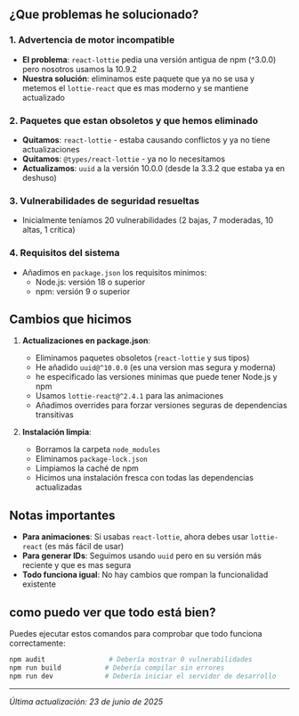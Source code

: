 
## ¿Que problemas he solucionado?

### 1. Advertencia de motor incompatible
- **El problema**: `react-lottie` pedia una versión antigua de npm (^3.0.0) pero nosotros usamos la 10.9.2
- **Nuestra solución**: eliminamos este paquete que ya no se usa y metemos el `lottie-react` que es mas moderno y se mantiene actualizado

### 2. Paquetes que estan obsoletos y que hemos eliminado
- **Quitamos**: `react-lottie` - estaba causando conflictos y ya no tiene actualizaciones
- **Quitamos**: `@types/react-lottie` - ya no lo necesitamos
- **Actualizamos**: `uuid` a la versión 10.0.0 (desde la 3.3.2 que estaba ya en deshuso)

### 3. Vulnerabilidades de seguridad resueltas
- Inicialmente teníamos 20 vulnerabilidades (2 bajas, 7 moderadas, 10 altas, 1 crítica)

### 4. Requisitos del sistema
- Añadimos en `package.json` los requisitos minimos:
  - Node.js: versión 18 o superior
  - npm: versión 9 o superior

## Cambios que hicimos

1. **Actualizaciones en package.json**:
   - Eliminamos paquetes obsoletos (`react-lottie` y sus tipos)
   - He añadido `uuid@^10.0.0` (es una version mas segura y moderna)
   - he especificado las versiones minimas que puede tener Node.js y npm
   - Usamos `lottie-react@^2.4.1` para las animaciones
   - Añadimos overrides para forzar versiones seguras de dependencias transitivas

2. **Instalación limpia**:
   - Borramos la carpeta `node_modules` 
   - Eliminamos `package-lock.json`
   - Limpiamos la caché de npm
   - Hicimos una instalación fresca con todas las dependencias actualizadas

## Notas importantes

- **Para animaciones**: Si usabas `react-lottie`, ahora debes usar `lottie-react` (es más fácil de usar)
- **Para generar IDs**: Seguimos usando `uuid` pero en su versión más reciente y que es mas segura
- **Todo funciona igual**: No hay cambios que rompan la funcionalidad existente

## como puedo ver que todo está bien?

Puedes ejecutar estos comandos para comprobar que todo funciona correctamente:

```bash
npm audit                # Debería mostrar 0 vulnerabilidades 
npm run build           # Debería compilar sin errores
npm run dev             # Debería iniciar el servidor de desarrollo
```

---

_Última actualización: 23 de junio de 2025_
